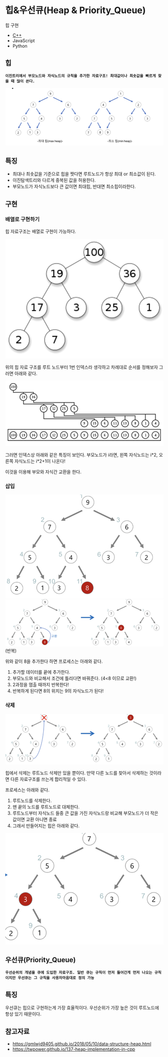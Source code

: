 # 힙&우선큐(Heap & Priority_Queue)

힙 구현
- [C++](./code/C++/Heap.cpp)
- JavaScript
- Python
  
## 힙

**`이진트리에서 부모노드와 자식노드의 규칙을 추가한 자료구조! 최대값이나 최솟값을 빠르게 찾을 때 많이 쓴다.`**

![힙 구조](./img/heap.png)

## 특징

- 최대나 최솟값을 기준으로 힙을 짯다면 루트노드가 항상 최대 or 최소값이 된다.
- 이진탐색트리와 다르게 중복된 값을 허용한다.
- 부모노드가 자식노드보다 큰 값이면 최대힙, 반대면 최소힙이라한다.

## 구현


### 배열로 구현하기

힙 자료구조는 배열로 구현이 가능하다.

![힙삽입](./img/heaparray.png)

위의 힙 자료 구조를 루트 노드부터 1번 인덱스라 생각하고 차례대로 순서를 정해보자 그러면 아래와 같다.

![힙삽입](./img/heaparray2.png)

그러면 인덱스상 아래와 같은 특징이 보인다. 부모노드가 i라면, 왼쪽 자식노드는 i\*2, 오른쪽 자식노드는 i\*2+1이 나온다!

이것을 이용해 부모와 자식간 교환을 한다.


### 삽입

![힙삽입](./img/heapinsert.png)
![힙삽입](./img/heapinsert2.png)
(반복)

위와 같이 8을 추가한다 하면 프로세스는 아래와 같다.
1. 추가할 데이터를 끝에 추가한다.
2. 부모노드와 비교해서 조건에 틀리다면 바꿔준다. (4<8 이므로 교환!)
3. 2과정을 멈출 때까지 반복한다!
4. 반복하게 된다면 8의 위치는 9의 자식노드가 된다!

### 삭제

![힙삽입](./img/heapdelete.png)

힙에서 삭제는 루트노드 삭제만 있을 뿐이다. 만약 다른 노드를 찾아서 삭제하는 것이라면 다른 자료구조를 쓰는게 합리적일 수 있다.

프로세스는 아래와 같다.

1. 루트노드를 삭제한다.
2. 맨 끝의 노드를 루트노드로 대체한다.
3. 루트노드부터 자식노드 들중 큰 값을 가진 자식노드랑 비교해 부모노드가 더 작은 값이면 교환 아니면 종료
4. 그래서 만들어지는 힙은 아래와 같다.

![힙삽입](./img/heapdelete2.png)


## 우선큐(Priority_Queue)

**`우선순위의 개념을 큐에 도입한 자료구조. 일반 큐는 규칙이 먼저 들어간게 먼저 나오는 규칙이지만 우선큐는 그 규칙을 사용자마음대로 정의 가능`**

## 특징

우선큐는 힙으로 구현하는게 가장 효율적이다. 우선순위가 가장 높은 것이 루트노드에 항상 있기 때문이다. 

## 참고자료
- https://gmlwjd9405.github.io/2018/05/10/data-structure-heap.html
- https://twpower.github.io/137-heap-implementation-in-cpp